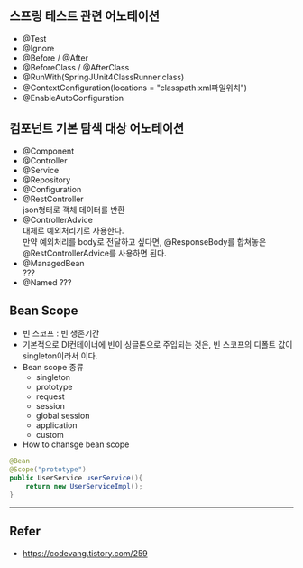 ## 스프링 테스트 관련 어노테이션
- @Test
- @Ignore
- @Before / @After
- @BeforeClass / @AfterClass
- @RunWith(SpringJUnit4ClassRunner.class)
- @ContextConfiguration(locations = "classpath:xml파일위치")
- @EnableAutoConfiguration

## 컴포넌트 기본 탐색 대상 어노테이션
- @Component
- @Controller
- @Service
- @Repository
- @Configuration
- @RestController   
json형태로 객체 데이터를 반환
- @ControllerAdvice   
대체로 예외처리기로 사용한다.   
만약 예외처리를 body로 전달하고 싶다면, @ResponseBody를 합쳐놓은 @RestControllerAdvice를 사용하면 된다.
- @ManagedBean   
???
- @Named
???

## Bean Scope
- 빈 스코프 : 빈 생존기간
- 기본적으로 DI컨테이너에 빈이 싱글톤으로 주입되는 것은, 빈 스코프의 디폴트 값이 singleton이라서 이다.
- Bean scope 종류
    - singleton
    - prototype
    - request
    - session
    - global session
    - application
    - custom
- How to chansge bean scope
```java
@Bean
@Scope("prototype")
public UserService userService(){
    return new UserServiceImpl();
}
```

---
## Refer
- https://codevang.tistory.com/259
